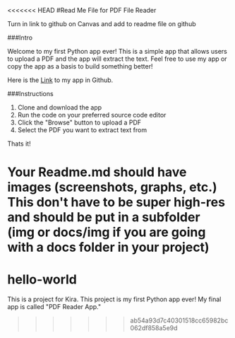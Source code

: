 <<<<<<< HEAD
#Read Me File for PDF File Reader

Turn in link to github on Canvas and add to readme file on github

###Intro 

Welcome to my first Python app ever! This is a simple app that allows users to upload a PDF and the app will extract the text. Feel free to use my app or copy the app as a basis to build something better!

Here is the [Link](https://github.com/kirwilso/PDF-Reader/blob/master/PDF%20Reader%20App.py) to my app in Github.

###Instructions 
1. Clone and download the app
2. Run the code on your preferred source code editor 
3. Click the "Browse" button to upload a PDF
4. Select the PDF you want to extract text from 

Thats it!




Your Readme.md should have images (screenshots, graphs, etc.) This don't have to be super high-res and should be put in a subfolder (img or docs/img if you are going with a docs folder in your project)
=======
# hello-world
This is a project for Kira. This project is my first Python app ever! My final app is called "PDF Reader App."
>>>>>>> ab54a93d7c40301518cc65982bc062df858a5e9d
